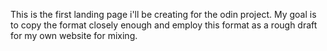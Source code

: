 This is the first landing page i'll be creating for the odin project. My goal is to copy the format closely enough and employ this format as a rough draft for my own website for mixing.
